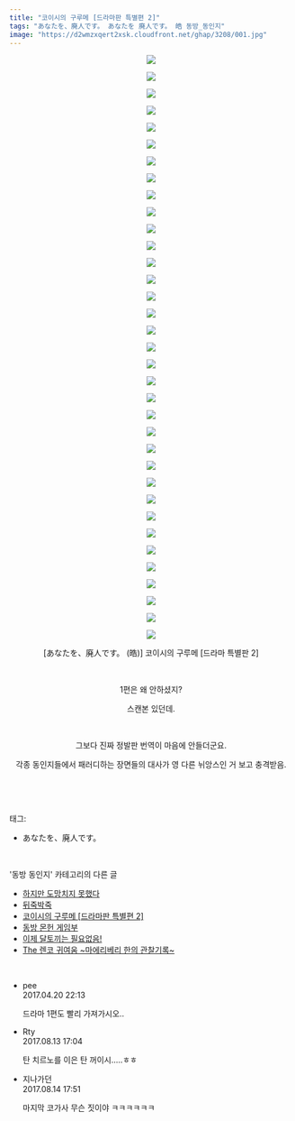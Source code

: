 ```yaml
---
title: "코이시의 구루메 [드라마판 특별편 2]"
tags: "あなたを、廃人です。 あなたを 廃人です。 皓 동방_동인지"
image: "https://d2wmzxqert2xsk.cloudfront.net/ghap/3208/001.jpg"
---
```

<div class="article">
<p style="text-align: center; clear: none; float: none;"><img src="{{ site.imgserver11 }}/ghap/3208/001.jpg"/></p>
<p style="text-align: center; clear: none; float: none;"><img src="{{ site.imgserver11 }}/ghap/3208/002.jpg"/></p>
<p style="text-align: center; clear: none; float: none;"><img src="{{ site.imgserver11 }}/ghap/3208/003.jpg"/></p>
<p style="text-align: center; clear: none; float: none;"><img src="{{ site.imgserver11 }}/ghap/3208/004.jpg"/></p>
<p style="text-align: center; clear: none; float: none;"><img src="{{ site.imgserver11 }}/ghap/3208/005.jpg"/></p>
<p style="text-align: center; clear: none; float: none;"><img src="{{ site.imgserver11 }}/ghap/3208/006.jpg"/></p>
<p style="text-align: center; clear: none; float: none;"><img src="{{ site.imgserver11 }}/ghap/3208/007.jpg"/></p>
<p style="text-align: center; clear: none; float: none;"><img src="{{ site.imgserver11 }}/ghap/3208/008.jpg"/></p>
<p style="text-align: center; clear: none; float: none;"><img src="{{ site.imgserver11 }}/ghap/3208/009.jpg"/></p>
<p style="text-align: center; clear: none; float: none;"><img src="{{ site.imgserver11 }}/ghap/3208/010.jpg"/></p>
<p style="text-align: center; clear: none; float: none;"><img src="{{ site.imgserver11 }}/ghap/3208/011.jpg"/></p>
<p style="text-align: center; clear: none; float: none;"><img src="{{ site.imgserver11 }}/ghap/3208/012.jpg"/></p>
<p style="text-align: center; clear: none; float: none;"><img src="{{ site.imgserver11 }}/ghap/3208/013.jpg"/></p>
<p style="text-align: center; clear: none; float: none;"><img src="{{ site.imgserver11 }}/ghap/3208/014.jpg"/></p>
<p style="text-align: center; clear: none; float: none;"><img src="{{ site.imgserver11 }}/ghap/3208/015.jpg"/></p>
<p style="text-align: center; clear: none; float: none;"><img src="{{ site.imgserver11 }}/ghap/3208/016.jpg"/></p>
<p style="text-align: center; clear: none; float: none;"><img src="{{ site.imgserver11 }}/ghap/3208/017.jpg"/></p>
<p style="text-align: center; clear: none; float: none;"><img src="{{ site.imgserver11 }}/ghap/3208/018.jpg"/></p>
<p style="text-align: center; clear: none; float: none;"><img src="{{ site.imgserver11 }}/ghap/3208/019.jpg"/></p>
<p style="text-align: center; clear: none; float: none;"><img src="{{ site.imgserver11 }}/ghap/3208/020.jpg"/></p>
<p style="text-align: center; clear: none; float: none;"><img src="{{ site.imgserver11 }}/ghap/3208/021.jpg"/></p>
<p style="text-align: center; clear: none; float: none;"><img src="{{ site.imgserver11 }}/ghap/3208/022.jpg"/></p>
<p style="text-align: center; clear: none; float: none;"><img src="{{ site.imgserver11 }}/ghap/3208/023.jpg"/></p>
<p style="text-align: center; clear: none; float: none;"><img src="{{ site.imgserver11 }}/ghap/3208/024.jpg"/></p>
<p style="text-align: center; clear: none; float: none;"><img src="{{ site.imgserver11 }}/ghap/3208/025.jpg"/></p>
<p style="text-align: center; clear: none; float: none;"><img src="{{ site.imgserver11 }}/ghap/3208/026.jpg"/></p>
<p style="text-align: center; clear: none; float: none;"><img src="{{ site.imgserver11 }}/ghap/3208/027.jpg"/></p>
<p style="text-align: center; clear: none; float: none;"><img src="{{ site.imgserver11 }}/ghap/3208/028.jpg"/></p>
<p style="text-align: center; clear: none; float: none;"><img src="{{ site.imgserver11 }}/ghap/3208/029.jpg"/></p>
<p style="text-align: center; clear: none; float: none;"><img src="{{ site.imgserver11 }}/ghap/3208/030.jpg"/></p>
<p style="text-align: center; clear: none; float: none;"><img src="{{ site.imgserver11 }}/ghap/3208/031.jpg"/></p>
<p style="text-align: center; clear: none; float: none;"><img src="{{ site.imgserver11 }}/ghap/3208/032.jpg"/></p>
<p style="text-align: center; clear: none; float: none;"><img src="{{ site.imgserver11 }}/ghap/3208/033.jpg"/></p>
<p style="text-align: center; clear: none; float: none;"><img src="{{ site.imgserver11 }}/ghap/3208/034.jpg"/></p>
<p style="text-align: center; clear: none; float: none;"><img src="{{ site.imgserver11 }}/ghap/3208/035.jpg"/></p>
<p style="text-align: center; clear: none; float: none;">[あなたを、廃人です。 (皓)] 코이시의 구루메 [드라마 특별판 2]</p>
<p style="text-align: center; clear: none; float: none;"><br/></p>
<p style="text-align: center; clear: none; float: none;">1편은 왜 안하셨지?</p>
<p style="text-align: center; clear: none; float: none;">스캔본 있던데.</p>
<p style="text-align: center; clear: none; float: none;"><br/></p>
<p style="text-align: center; clear: none; float: none;">그보다 진짜 정발판 번역이 마음에 안들더군요.</p>
<p style="text-align: center; clear: none; float: none;">각종 동인지들에서 패러디하는 장면들의 대사가 영 다른 뉘앙스인 거 보고 충격받음.</p>
<p><br/></p>
</div><br/>
<div class="tagTrail">
<p>태그: </p>
<ul>
<li>あなたを、廃人です。</li>
</ul>
</div><br/>
<div class="another">
<p>'동방 동인지' 카테고리의 다른 글</p>
<ul>
<li><a href="/ghap_3210">하지만 도망치지 못했다</a></li>
<li><a href="/ghap_3209">뒤죽박죽</a></li>
<li><a href="/ghap_3208">코이시의 구루메 [드라마판 특별편 2]</a></li>
<li><a href="/ghap_3207">동방 몬헌 게임부</a></li>
<li><a href="/ghap_3205">이제 달토끼는 필요없음!</a></li>
<li><a href="/ghap_3204">The 렌코 귀여움 ~마에리베리 한의 관찰기록~</a></li>
</ul>
</div><br/>
<div class="cb_module cb_fluid">
<div class="cb_wrt cb_profile">
<div class="comment">
<ul>
<li class="cb_thumb_off" id="comment14970537">
<div class="cb_comment_area">
<div class="cb_info_area">
<div class="cb_section">
<span class="cb_nick_name">pee</span>
</div>
<div class="cb_section">
<span class="cb_date">2017.04.20 22:13 </span>
</div>
</div>
<div class="cb_dsc_comment">
<p class="cb_dsc">
											드라마 1편도 빨리 가져가시오..
										</p>
</div>
</div></li>
<li class="cb_thumb_off" id="comment15058630">
<div class="cb_comment_area">
<div class="cb_info_area">
<div class="cb_section">
<span class="cb_nick_name">Rty</span>
</div>
<div class="cb_section">
<span class="cb_date">2017.08.13 17:04 </span>
</div>
</div>
<div class="cb_dsc_comment">
<p class="cb_dsc">
											탄 치르노를 이은 탄 꺼이시.....ㅎㅎ
										</p>
</div>
</div></li>
<li class="cb_thumb_off" id="comment15059421">
<div class="cb_comment_area">
<div class="cb_info_area">
<div class="cb_section">
<span class="cb_nick_name">지나가던</span>
</div>
<div class="cb_section">
<span class="cb_date">2017.08.14 17:51 </span>
</div>
</div>
<div class="cb_dsc_comment">
<p class="cb_dsc">
											마지막 코가사 무슨 짓이야 ㅋㅋㅋㅋㅋㅋ
										</p>
</div>
</div></li>
</ul>
</div>
</div><!-- commentList close -->
</div><br/>
